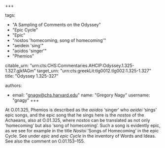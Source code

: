 +++

tags:
- "A Sampling of Comments on the Odyssey"
- "Epic Cycle"
- "Epic"
- "nostos &#39;homecoming, song of homecoming&#39;"
- "aeidein &#39;sing&#39;"
- "aoidos &#39;singer&#39;"
- "Phemios"

citable_urn: "urn:cts:CHS:Commentaries.AHCIP:Odyssey.1.325-1.327.gjkfAGm"
target_urn: "urn:cts:greekLit:tlg0012.tlg002:1.325-1.327"
title: "Odyssey 1.325-327"

authors:
- email: "gnagy@chs.harvard.edu"
  name: "Gregory Nagy"
  username: "gnagy"
+++

<p>At O.01.325, Phemios is described as the <em>aoidos</em> ‘singer’ who <em>aeidei</em> ‘sings’ epic songs, and the epic song that he sings here is the <em>nostos</em> of the Achaeans, also at O.01.325, where <em>nostos</em> can be translated as not only ‘homecoming’ but also ‘song of homecoming’. Such a song is evidently epic, as we see for example in the title <em>Nostoi</em> ‘Songs of Homecoming’ in the epic Cycle. See under <em>epic</em> and <em>epic Cycle</em> in the inventory of Words and Ideas. See also the comment on O.01.153–155. </p>